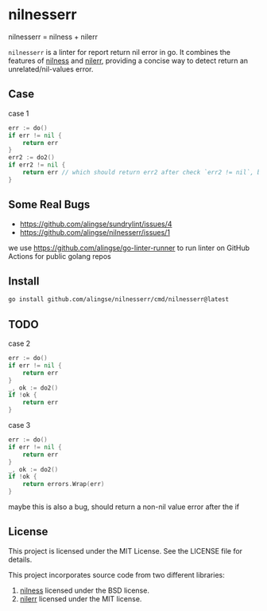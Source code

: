 # nilnesserr

nilnesserr = nilness + nilerr

`nilnesserr` is a linter for report return nil error in go. It combines the features of [nilness](https://cs.opensource.google/go/x/tools/+/refs/tags/v0.28.0:go/analysis/passes/nilness/nilness.go) and [nilerr](https://github.com/gostaticanalysis/nilerr), providing a concise way to detect return an unrelated/nil-values error.

## Case

case 1
```go
err := do()
if err != nil {
    return err
}
err2 := do2()
if err2 != nil {
    return err // which should return err2 after check `err2 != nil`, but return a nil value error
}
```


## Some Real Bugs

- https://github.com/alingse/sundrylint/issues/4
- https://github.com/alingse/nilnesserr/issues/1

we use https://github.com/alingse/go-linter-runner to run linter on GitHub Actions for public golang repos

## Install

```bash
go install github.com/alingse/nilnesserr/cmd/nilnesserr@latest
```


## TODO

case 2

```go
err := do()
if err != nil {
    return err
}
_, ok := do2()
if !ok {
    return err
}

```

case 3

```go
err := do()
if err != nil {
    return err
}
_, ok := do2()
if !ok {
    return errors.Wrap(err)
}
```

maybe this is also a bug, should return a non-nil value error after the if

## License

This project is licensed under the MIT License. See the LICENSE file for details.

This project incorporates source code from two different libraries:

1. [nilness](https://cs.opensource.google/go/x/tools/+/refs/tags/v0.28.0:go/analysis/passes/nilness/nilness.go) licensed under the BSD license.
2. [nilerr](https://github.com/gostaticanalysis/nilerr) licensed under the MIT license.
